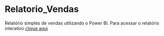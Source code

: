 # Relatorio_Vendas
Relatório simples de vendas utilizando o Power BI. Para acessar o relatório interativo [clique aqui](https://app.powerbi.com/view?r=eyJrIjoiYjdmZGYzMTktODdkYi00YmZkLTk1MDQtMTJlYmJiOWRiNTg0IiwidCI6IjQzZTMwMDFiLTU2YWItNGMwNC04NGI1LTQ2NjVlMjBiNDU2MCJ9)
